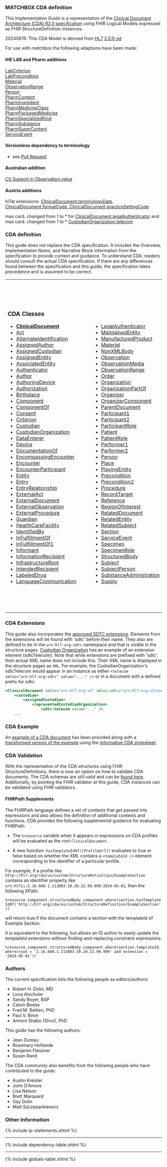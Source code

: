 ### MATCHBOX CDA definition

This Implementation Guide is a representation of the [Clinical Document Architecture (CDA) R2.0 specification](https://hl7.org/cda/stds/online-navigation/index.html) using FHIR Logical Models expressed as FHIR StructureDefinition instances.  

20240619: This CDA Model is derived from [HL7](https://hl7.org/cda/stds/core/) [2.0.0-sd](https://hl7.org/cda/stds/core/2.0.0-sd/)

For use with matchbox the following adaptions have been made:

#### IHE LAB and Pharm additions

<a href="StructureDefinition-LabCriterion.html">LabCriterion</a><br />
<a href="StructureDefinition-LabPrecondition.html">LabPrecondition</a><br />
<a href="StructureDefinition-Material.html">Material</a><br />
<a href="StructureDefinition-ObservationRange.html">ObservationRange</a><br />
<a href="StructureDefinition-Person.html">Person</a><br />
<a href="StructureDefinition-PharmContent.html">PharmContent</a><br />
<a href="StructureDefinition-PharmIngredient.html">PharmIngredient</a><br />
<a href="StructureDefinition-PharmMedicineClass.html">PharmMedicineClass</a><br />
<a href="StructureDefinition-PharmPackagedMedicine.html">PharmPackagedMedicine</a><br />
<a href="StructureDefinition-PharmSpecializedKind.html">PharmSpecializedKind</a><br />
<a href="StructureDefinition-PharmSubstance.html">PharmSubstance</a><br />
<a href="StructureDefinition-PharmSuperContent.html">PharmSuperContent</a><br />
<a href="StructureDefinition-ServiceEvent.html">ServiceEvent</a><br />
	
#### Versionless dependency to terminology
* see <a href="https://github.com/HL7/CDA-core-sd/pull/15">Pull Request</a>

#### Australian addition
<a href="StructureDefinition-Observation.html">CS Support in Observation.value</a>

#### Austria additions

hl7at extensions: <a href="StructureDefinition-ClinicalDocument.html">ClinicalDocument.terminologyDate, ClinicalDocument.formatCode, ClinicalDocument.practiceSettingCode</a>

max card. changed from 1 to * for <a href="StructureDefinition-ClinicalDocument.html">ClinicalDocument.legalAuthenticator</a> and max card. changed from 1 to * <a href="StructureDefinition-CustodianOrganization.html">CustodianOrganization.telecom</a>


### CDA definition

This guide does not replace the CDA specification.  It includes the Overview, Implementation Notes, and Narrative Block information from the specification to provide context and guidance.  To understand CDA, readers should consult the actual CDA specification.  If there are any differences found between the specification and this guide, the specification takes precedence and is assumed to be correct.

<table class="cda-table">
	<tbody>
	<tr>
		<td>
			<h3>CDA Classes</h3>
			<ul style="columns:2; column-gap:5em">
				<li><a href="StructureDefinition-ClinicalDocument.html"><strong>ClinicalDocument</strong></a></li>
				<li><a href="StructureDefinition-Act.html">Act</a></li>
				<li><a href="StructureDefinition-AlternateIdentification.html">AlternateIdentification</a></li>
				<li><a href="StructureDefinition-AssignedAuthor.html">AssignedAuthor</a></li>
				<li><a href="StructureDefinition-AssignedCustodian.html">AssignedCustodian</a></li>
				<li><a href="StructureDefinition-AssignedEntity.html">AssignedEntity</a></li>
				<li><a href="StructureDefinition-AssociatedEntity.html">AssociatedEntity</a></li>
				<li><a href="StructureDefinition-Authenticator.html">Authenticator</a></li>
				<li><a href="StructureDefinition-Author.html">Author</a></li>
				<li><a href="StructureDefinition-AuthoringDevice.html">AuthoringDevice</a></li>
				<li><a href="StructureDefinition-Authorization.html">Authorization</a></li>
				<li><a href="StructureDefinition-Birthplace.html">Birthplace</a></li>
				<li><a href="StructureDefinition-Component.html">Component</a></li>
				<li><a href="StructureDefinition-ComponentOf.html">ComponentOf</a></li>
				<li><a href="StructureDefinition-Consent.html">Consent</a></li>
				<li><a href="StructureDefinition-Criterion.html">Criterion</a></li>
				<li><a href="StructureDefinition-Custodian.html">Custodian</a></li>
				<li><a href="StructureDefinition-CustodianOrganization.html">CustodianOrganization</a></li>
				<li><a href="StructureDefinition-DataEnterer.html">DataEnterer</a></li>
				<li><a href="StructureDefinition-Device.html">Device</a></li>
				<li><a href="StructureDefinition-DocumentationOf.html">DocumentationOf</a></li>
				<li><a href="StructureDefinition-EncompassingEncounter.html">EncompassingEncounter</a></li>
				<li><a href="StructureDefinition-Encounter.html">Encounter</a></li>
				<li><a href="StructureDefinition-EncounterParticipant.html">EncounterParticipant</a></li>
				<li><a href="StructureDefinition-Entity.html">Entity</a></li>
				<li><a href="StructureDefinition-Entry.html">Entry</a></li>
				<li><a href="StructureDefinition-EntryRelationship.html">EntryRelationship</a></li>
				<li><a href="StructureDefinition-ExternalAct.html">ExternalAct</a></li>
				<li><a href="StructureDefinition-ExternalDocument.html">ExternalDocument</a></li>
				<li><a href="StructureDefinition-ExternalObservation.html">ExternalObservation</a></li>
				<li><a href="StructureDefinition-ExternalProcedure.html">ExternalProcedure</a></li>
				<li><a href="StructureDefinition-Guardian.html">Guardian</a></li>
				<li><a href="StructureDefinition-HealthCareFacility.html">HealthCareFacility</a></li>
				<li><a href="StructureDefinition-IdentifiedBy.html">IdentifiedBy</a></li>
				<li><a href="StructureDefinition-InFulfillmentOf.html">InFulfillmentOf</a></li>
				<li><a href="StructureDefinition-InFulfillmentOf1.html">InFulfillmentOf1</a></li>
				<li><a href="StructureDefinition-Informant.html">Informant</a></li>
				<li><a href="StructureDefinition-InformationRecipient.html">InformationRecipient</a></li>
				<li><a href="StructureDefinition-InfrastructureRoot.html">InfrastructureRoot</a></li>
				<li><a href="StructureDefinition-IntendedRecipient.html">IntendedRecipient</a></li>
				<li><a href="StructureDefinition-LabeledDrug.html">LabeledDrug</a></li>
				<li><a href="StructureDefinition-LanguageCommunication.html">LanguageCommunication</a></li>
				<li><a href="StructureDefinition-LegalAuthenticator.html">LegalAuthenticator</a></li>
				<li><a href="StructureDefinition-MaintainedEntity.html">MaintainedEntity</a></li>
				<li><a href="StructureDefinition-ManufacturedProduct.html">ManufacturedProduct</a></li>
				<li><a href="StructureDefinition-Material.html">Material</a></li>
				<li><a href="StructureDefinition-NonXMLBody.html">NonXMLBody</a></li>
				<li><a href="StructureDefinition-Observation.html">Observation</a></li>
				<li><a href="StructureDefinition-ObservationMedia.html">ObservationMedia</a></li>
				<li><a href="StructureDefinition-ObservationRange.html">ObservationRange</a></li>
				<li><a href="StructureDefinition-Order.html">Order</a></li>
				<li><a href="StructureDefinition-Organization.html">Organization</a></li>
				<li><a href="StructureDefinition-OrganizationPartOf.html">OrganizationPartOf</a></li>
				<li><a href="StructureDefinition-Organizer.html">Organizer</a></li>
				<li><a href="StructureDefinition-OrganizerComponent.html">OrganizerComponent</a></li>
				<li><a href="StructureDefinition-ParentDocument.html">ParentDocument</a></li>
				<li><a href="StructureDefinition-Participant1.html">Participant1</a></li>
				<li><a href="StructureDefinition-Participant2.html">Participant2</a></li>
				<li><a href="StructureDefinition-ParticipantRole.html">ParticipantRole</a></li>
				<li><a href="StructureDefinition-Patient.html">Patient</a></li>
				<li><a href="StructureDefinition-PatientRole.html">PatientRole</a></li>
				<li><a href="StructureDefinition-Performer1.html">Performer1</a></li>
				<li><a href="StructureDefinition-Performer2.html">Performer2</a></li>
				<li><a href="StructureDefinition-Person.html">Person</a></li>
				<li><a href="StructureDefinition-Place.html">Place</a></li>
				<li><a href="StructureDefinition-PlayingEntity.html">PlayingEntity</a></li>
				<li><a href="StructureDefinition-Precondition.html">Precondition</a></li>
				<li><a href="StructureDefinition-Precondition2.html">Precondition2</a></li>
				<li><a href="StructureDefinition-Procedure.html">Procedure</a></li>
				<li><a href="StructureDefinition-RecordTarget.html">RecordTarget</a></li>
				<li><a href="StructureDefinition-Reference.html">Reference</a></li>
				<li><a href="StructureDefinition-RegionOfInterest.html">RegionOfInterest</a></li>
				<li><a href="StructureDefinition-RelatedDocument.html">RelatedDocument</a></li>
				<li><a href="StructureDefinition-RelatedEntity.html">RelatedEntity</a></li>
				<li><a href="StructureDefinition-RelatedSubject.html">RelatedSubject</a></li>
				<li><a href="StructureDefinition-Section.html">Section</a></li>
				<li><a href="StructureDefinition-ServiceEvent.html">ServiceEvent</a></li>
				<li><a href="StructureDefinition-Specimen.html">Specimen</a></li>
				<li><a href="StructureDefinition-SpecimenRole.html">SpecimenRole</a></li>
				<li><a href="StructureDefinition-StructuredBody.html">StructuredBody</a></li>
				<li><a href="StructureDefinition-Subject.html">Subject</a></li>
				<li><a href="StructureDefinition-SubjectPerson.html">SubjectPerson</a></li>
				<li><a href="StructureDefinition-SubstanceAdministration.html">SubstanceAdministration</a></li>
				<li><a href="StructureDefinition-Supply.html">Supply</a></li>
			</ul>
		</td>
		<td>
			<h3>V3 Complex Data Types</h3>
			<ul>
				<li><a href="StructureDefinition-AD.html">AD: PostalAddress</a></li>
				<li><a href="StructureDefinition-ADXP.html">ADXP: CharacterString</a></li>
				<li><a href="StructureDefinition-ANY.html">ANY: DataValue</a></li>
				<li><a href="StructureDefinition-BL.html">BL: Boolean</a></li>
				<li><a href="StructureDefinition-CD.html">CD: ConceptDescriptor</a></li>
				<li><a href="StructureDefinition-CE.html">CE: CodedWithEquivalents</a></li>
				<li><a href="StructureDefinition-CO.html">CO: CodedOrdinal</a></li>
				<li><a href="StructureDefinition-CR.html">CR: ConceptRole</a></li>
				<li><a href="StructureDefinition-CS.html">CS: CodedSimpleValue</a></li>
				<li><a href="StructureDefinition-CV.html">CV: CodedValue</a></li>
				<li><a href="StructureDefinition-ED.html">ED: EncapsulatedData</a></li>
				<li><a href="StructureDefinition-EIVL-TS.html">EIVL_TS: EventRelatedPeriodicInterval</a></li>
				<li><a href="StructureDefinition-EN.html">EN: EntityName</a></li>
				<li><a href="StructureDefinition-ENXP.html">ENXP: Entity Name Part</a></li>
				<li><a href="StructureDefinition-II.html">II: InstanceIdentifier</a></li>
				<li><a href="StructureDefinition-INT-POS.html">INT_POS: Positive integer numbers</a></li>
				<li><a href="StructureDefinition-INT.html">INT: IntegerNumber</a></li>
				<li><a href="StructureDefinition-IVL-INT.html">IVL_INT: Interval</a></li>
				<li><a href="StructureDefinition-IVL-PQ.html">IVL_PQ: Interval</a></li>
				<li><a href="StructureDefinition-IVL-TS.html">IVL_TS: Interval</a></li>
				<li><a href="StructureDefinition-IVXB-INT.html">IVXB_INT: Interval Boundary IntegerNumber</a></li>
				<li><a href="StructureDefinition-IVXB-PQ.html">IVXB_PQ: Interval Boundary PhysicalQuantity</a></li>
				<li><a href="StructureDefinition-IVXB-TS.html">IVXB_TS: Interval Boundary PointInTime</a></li>
				<li><a href="StructureDefinition-MO.html">MO: MonetaryAmount</a></li>
				<li><a href="StructureDefinition-ON.html">ON: OrganizationName</a></li>
				<li><a href="StructureDefinition-PIVL-TS.html">PIVL_TS: PeriodicIntervalOfTime</a></li>
				<li><a href="StructureDefinition-PN.html">PN: PersonName</a></li>
				<li><a href="StructureDefinition-PQ.html">PQ: PhysicalQuantity</a></li>
				<li><a href="StructureDefinition-PQR.html">PQR: PhysicalQuantityRepresentation</a></li>
				<li><a href="StructureDefinition-QTY.html">QTY: Quantity</a></li>
				<li><a href="StructureDefinition-REAL.html">REAL: RealNumber</a></li>
				<li><a href="StructureDefinition-RTO-PQ-PQ.html">RTO_PQ_PQ: Ratio</a></li>
				<li><a href="StructureDefinition-SC.html">SC: CharacterStringWithCode</a></li>
				<li><a href="StructureDefinition-ST.html">ST: CharacterString</a></li>
				<li><a href="StructureDefinition-SXCM-TS.html">SXCM_TS: GeneralTimingSpecification</a></li>
				<li><a href="StructureDefinition-SXPR-TS.html">SXPR_TS: Component part of GTS</a></li>
				<li><a href="StructureDefinition-TEL.html">TEL: TelecommunicationAddress</a></li>
				<li><a href="StructureDefinition-TN.html">TN: TrivialName</a></li>
				<li><a href="StructureDefinition-TS.html">TS: PointInTime</a></li>
			</ul>
		</td>
		<td>
			<h3>V3 Simple Data Types</h3>
			<ul>
				<li><a href="StructureDefinition-bin.html">bin: Binary Data</a></li>
				<li><a href="StructureDefinition-bl-simple.html">bl: Boolean</a></li>
				<li><a href="StructureDefinition-bn.html">bn: BooleanNonNull</a></li>
				<li><a href="StructureDefinition-cs-simple.html">cs: Coded Simple Value</a></li>
				<li><a href="StructureDefinition-int-simple.html">int: Integer Number</a></li>
				<li><a href="StructureDefinition-oid.html">oid: ISO Object Identifier</a></li>
				<li><a href="StructureDefinition-probability.html">probability: Probability</a></li>
				<li><a href="StructureDefinition-real-simple.html">real: Real Number</a></li>
				<li><a href="StructureDefinition-ruid.html">ruid: HL7 Reserved Identifier Scheme</a></li>
				<li><a href="StructureDefinition-st-simple.html">st: Character String</a></li>
				<li><a href="StructureDefinition-ts-simple.html">ts: Point in Time</a></li>
				<li><a href="StructureDefinition-uid.html">uid: Unique Identifier String</a></li>
				<li><a href="StructureDefinition-url.html">url: Universal Resource Locator</a></li>
				<li><a href="StructureDefinition-uuid.html">uuid: DCE Universal Unique Identifier</a></li>
			</ul>
		</td>
	</tr>
	</tbody>
</table>

### CDA Extensions

This guide also incorporates the [approved SDTC extensions](https://confluence.hl7.org/display/SD/CDA+Extensions).  Elements from the extensions will be found with 'sdtc' before their name.  They also are defined to be in the `urn:hl7-org:sdtc` namespace and that is visible in the structure pages.  [Custodian Organization](StructureDefinition-CustodianOrganization.html) has an example of an extension element (sdtcTelecom).  Note that while extensions are prefixed with 'sdtc', their actual XML name does not include this. Their XML name is displayed in the structure pages as `XML`. For example, the CustodianOrganization's sdtcTelecom would appear in an instance as either `<telecom xmlns="urn:hl7-org:sdtc" value="...." />` or in a document with a defined prefix for sdtc:

```xml
<ClinicalDocument xmlns="urn:hl7-org:v3" xmlns:sdtc="urn:hl7-org:v3/voc">
	<custodian>
		<assignedCustodian>
			<representedCustodianOrganization>
				<sdtc:telecom value="..." />
	...
```

### CDA Example

An [example of a CDA document](Binary-clinicaldocument-example.html) has been provided along with a [transformed version of the example](transformed-example.html) using the [informative CDA stylesheet](https://github.com/HL7/cda-core-xsl).

### CDA Validation

With the representation of the CDA structures using FHIR StructureDefinitions, there is now an option on how to validate CDA documents.  The CDA schemas are still valid and can be [found here](https://github.com/HL7/CDA-core-2.0).  Additionally, by pointing the FHIR validator at this guide, CDA instances can be validated using FHIR validators.

#### FHIRPath Supplements

The FHIRPath language defines a set of contexts that get passed into expressions and also allows the definition of additional contexts and functions. CDA provides the following supplemental guidance for evaluating FHIRPath:

* The `%resource` variable when it appears in expressions on CDA profiles will be evaluated as the root `ClinicalDocument`.

* A new function: `hasTemplateIdOf([ProfileUrl])` evaluates to true or false based on whether the XML contains a `<templateId />` element corresponding to the identifier of a particular profile.

For example, if a profile like `http://hl7.org/cda/us/custom/StructureDefinition/ExampleSection` contains an identifier property like `urn:hl7ii:2.16.840.1.113883.10.20.22.99.999:2024-05-01`, then the following XPath:

`%resource.component.structuredBody.component.where(section.hasTemplateIdOf('http://hl7.org/cda/us/custom/StructureDefinition/ExampleSection'))` 

will return true if the document contains a section with the templateId of Example Section. 

It is equivalent to the following, but allows an IG author to easily update the templateId extensions without finding-and-replacing constraint expressions:

`%resource.component.structuredBody.component.where(section.templateId.where(root = '2.16.840.1.113883.10.20.22.99.999' and extension = '2024-05-01'))`


### Authors

The current specification lists the following people as editors/authors:

* Robert H. Dolin, MD
* Liora Alschuler
* Sandy Boyer, BSP
* Calvin Beebe
* Fred M. Behlen, PhD
* Paul V. Biron
* Amnon Shabo (Shvo), PhD

This guide has the following authors:

* Jean Duteau
* Rosemary Hofstede
* Benjamin Flessner
* Susan Rand

The CDA community also benefits from the following people who have contributed to the guide:

* Austin Kreisler
* John D'Amore
* Lisa Nelson
* Brett Marquard
* Gay Dolin
* Matt Szczepankiewicz


### Other Information

{% include ip-statements.xhtml %}

<hr/>

{% include dependency-table.xhtml %}

<hr/>

{% include globals-table.xhtml %}
